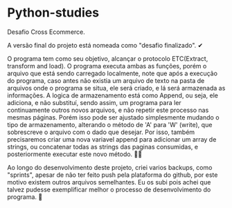 # Python-studies

Desafio Cross Ecommerce.

A versão final do projeto está nomeada como "desafio finalizado". ✔

O programa tem como seu objetivo, alcançar o protocolo ETC(Extract, transform and load).
O programa executa ambas as funções, porém o arquivo que está sendo carregado localmente,
note que após a execução do programa, caso antes não existia um arquivo de texto na pasta 
de arquivos onde o programa se situa, ele será criado, e lá será armazenada as informações.
A logica de armazenamento está como Append, ou seja, ele adiciona, e não substituí, sendo 
assim, um programa para ler continuamente outros novos arquivos, e não repetir este processo
nas mesmas páginas. Porém isso pode ser ajustado simplesmente mudando o tipo de armazenamento,
alterando o método de 'A' para 'W' (write), que sobrescreve o arquivo com o dado que desejar.
Por isso, também precisaremos criar uma nova variavel append para adicionar um array de strings,
ou concatenar todas as strings das paginas consumidas, e posteriormente executar este novo
método.         🐱‍👤

Ao longo do desenvolvimento deste projeto, criei varios backups, como "sprints", apesar de
não ter feito push pela plataforma do github, por este motivo existem outros arquivos semelhantes.
Eu os subi pois achei que talvez pudesse exemplificar melhor o processo de desenvolvimento do
programa.       📝 
